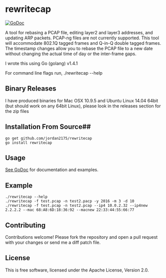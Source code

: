 # rewritecap #

[![GoDoc](https://godoc.org/github.com/jordan2175/rewritecap?status.png)](https://godoc.org/github.com/jordan2175/rewritecap)

A tool for rebasing a PCAP file, editing layer2 and layer3 addresses, and updating ARP packets. PCAP-ng files are not currently supported. This tool will accommodate 802.1Q tagged frames and Q-in-Q double tagged frames. The timestamp changes allow you to rebase the PCAP file to a new date without changing the actual time of day or the inter-frame gaps.  

I wrote this using Go (golang) v1.4.1

For command line flags run, ./rewritecap --help  

## Binary Releases

I have produced binaries for Mac OSX 10.9.5 and Ubuntu Linux 14.04 64bit (but should work on any 64bit Linux), please look in the releases section for the zip files 

## Installation From Source##

```
go get github.com/jordan2175/rewritecap
go install rewritecap
```

## Usage ##

[See GoDoc](http://godoc.org/github.com/jordan2175/rewritecap) for
documentation and examples.

## Example ##

```
./rewritecap --help
./rewritecap -f test.pcap -n test2.pacp -y 2016 -m 3 -d 10
./rewritecap -f test.pcap -n test2.pcap --ip4 10.0.2.32 --ip4new 2.2.2.2 --mac 68:A8:6D:18:36:92 --macnew 22:33:44:55:66:77 
```

## Contributing ##

Contributions welcome! Please fork the repository and open a pull request
with your changes or send me a diff patch file.

## License ##

This is free software, licensed under the Apache License, Version 2.0.


